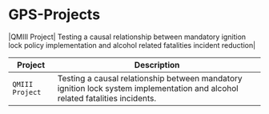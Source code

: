 # GPS-Projects
|QMIII Project| Testing a causal relationship between mandatory ignition lock policy implementation and alcohol related fatalities incident reduction|

| Project | Description |
| --- | --- |
| `QMIII Project` |  Testing a causal relationship between mandatory ignition lock system implementation and alcohol related fatalities incidents. |
